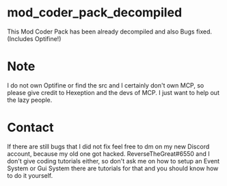 # mod_coder_pack_decompiled
This Mod Coder Pack has been already decompiled and also Bugs fixed.(Includes Optifine!)


# Note
I do not own Optifine or find the src and I certainly don't own MCP, so please give credit to Hexeption and the devs of MCP. I just want to help out the lazy people. 



# Contact

If there are still bugs that I did not fix feel free to dm on my new Discord account, because my old one got hacked. ReverseTheGreat#6550 and I don't give coding tutorials either, so don't ask me on how to setup an Event System or Gui System there are tutorials for that and you should know how to do it yourself.
